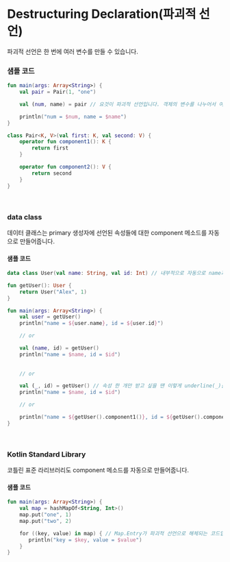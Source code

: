 # Destructuring Declaration(파괴적 선언)
파괴적 선언은 한 번에 여러 변수를 만들 수 있습니다.

### 샘플 코드
```kotlin
fun main(args: Array<String>) {
    val pair = Pair(1, "one")

    val (num, name) = pair // 요것이 파괴적 선언입니다. 객체의 변수를 나누어서 여러 변수에 담을 수 있죠.

    println("num = $num, name = $name")
}

class Pair<K, V>(val first: K, val second: V) {
    operator fun component1(): K {
        return first
    }

    operator fun component2(): V {
        return second
    }
}
``` 
<br>

### data class
데이터 클래스는 primary 생성자에 선언된 속성들에 대한 component 메소드를 자동으로 만들어줍니다.

#### 샘플 코드
```kotlin
data class User(val name: String, val id: Int) // 내부적으로 자동으로 name과 id의 component 메소드를 만들어줍니다.

fun getUser(): User {
    return User("Alex", 1)
}

fun main(args: Array<String>) {
    val user = getUser()
    println("name = ${user.name}, id = ${user.id}")

    // or

    val (name, id) = getUser()
    println("name = $name, id = $id")
	
	
    // or

    val (_, id) = getUser() // 속성 한 개만 받고 싶을 땐 이렇게 underline(_)을 쓸 수 있습니다.
    println("name = $name, id = $id")

    // or

    println("name = ${getUser().component1()}, id = ${getUser().component2()}")
}
```
<br>

### Kotlin Standard Library
코틀린 표준 라리브러리도 component 메소드를 자동으로 만들어줍니다.

#### 샘플 코드
```kotlin
fun main(args: Array<String>) {
    val map = hashMapOf<String, Int>()
    map.put("one", 1)
    map.put("two", 2)

    for ((key, value) in map) { // Map.Entry가 파괴적 선언으로 해체되는 코드입니다.
       println("key = $key, value = $value")
    }
}
```
<br>
